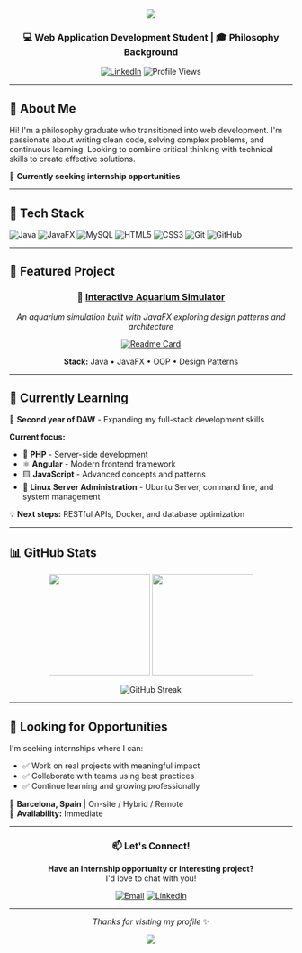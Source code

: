 <div align="center">
  <img src="https://capsule-render.vercel.app/api?type=waving&color=gradient&customColorList=12&height=180&section=header&text=Welcome,%20I'm%20Carol!&fontSize=40&fontAlignY=35"/>
</div>

<div align="center">

### 💻 Web Application Development Student | 🎓 Philosophy Background

[![LinkedIn](https://img.shields.io/badge/LinkedIn-0077B5?style=for-the-badge&logo=linkedin&logoColor=white)](https://linkedin.com/in/carolina-vilar-rodenas-)
![Profile Views](https://komarev.com/ghpvc/?username=Akashae98&color=42b983&style=flat-square)

</div>

---

## 👋 About Me

Hi! I'm a philosophy graduate who transitioned into web development. I'm passionate about writing clean code, solving complex problems, and continuous learning. Looking to combine critical thinking with technical skills to create effective solutions.

🎯 **Currently seeking internship opportunities**

---

## 🚀 Tech Stack

![Java](https://img.shields.io/badge/java-%23ED8B00.svg?style=for-the-badge&logo=openjdk&logoColor=white)
![JavaFX](https://img.shields.io/badge/javafx-%23FF0000.svg?style=for-the-badge&logo=javafx&logoColor=white)
![MySQL](https://img.shields.io/badge/mysql-4479A1.svg?style=for-the-badge&logo=mysql&logoColor=white)
![HTML5](https://img.shields.io/badge/html5-%23E34F26.svg?style=for-the-badge&logo=html5&logoColor=white)
![CSS3](https://img.shields.io/badge/css3-%231572B6.svg?style=for-the-badge&logo=css3&logoColor=white)
![Git](https://img.shields.io/badge/git-%23F05033.svg?style=for-the-badge&logo=git&logoColor=white)
![GitHub](https://img.shields.io/badge/github-%23121011.svg?style=for-the-badge&logo=github&logoColor=white)

---

## 🌟 Featured Project

<div align="center">

### 🐠 [Interactive Aquarium Simulator](https://github.com/Akashae98/pecera)

*An aquarium simulation built with JavaFX exploring design patterns and architecture*

[![Readme Card](https://github-readme-stats.vercel.app/api/pin/?username=Akashae98&repo=pecera&theme=tokyonight&hide_border=true)](https://github.com/Akashae98/pecera)

**Stack:** Java • JavaFX • OOP • Design Patterns

</div>

---

## 📖 Currently Learning

🌱 **Second year of DAW** - Expanding my full-stack development skills  

**Current focus:**
- 🔧 **PHP** - Server-side development
- ⚛️ **Angular** - Modern frontend framework
- 🟨 **JavaScript** - Advanced concepts and patterns
- 🐧 **Linux Server Administration** - Ubuntu Server, command line, and system management

💡 **Next steps:** RESTful APIs, Docker, and database optimization

---

## 📊 GitHub Stats

<div align="center">

<img height="180em" src="https://github-readme-stats.vercel.app/api?username=Akashae98&theme=tokyonight&hide_border=true&include_all_commits=false&count_private=false"/>
<img height="180em" src="https://github-readme-stats.vercel.app/api/top-langs/?username=Akashae98&theme=tokyonight&hide_border=true&layout=compact"/>

![GitHub Streak](https://github-readme-streak-stats.herokuapp.com/?user=Akashae98&theme=tokyonight&hide_border=true)

</div>

---

## 💼 Looking for Opportunities

I'm seeking internships where I can:
- ✅ Work on real projects with meaningful impact
- ✅ Collaborate with teams using best practices
- ✅ Continue learning and growing professionally

📍 **Barcelona, Spain** | On-site / Hybrid / Remote  
📅 **Availability:** Immediate

---

<div align="center">

### 📫 Let's Connect!

**Have an internship opportunity or interesting project?**  
I'd love to chat with you!

[![Email](https://img.shields.io/badge/Email-D14836?style=for-the-badge&logo=gmail&logoColor=white)](mailto:carolvr8@gmail.com)
[![LinkedIn](https://img.shields.io/badge/LinkedIn-0077B5?style=for-the-badge&logo=linkedin&logoColor=white)](https://linkedin.com/in/carolina-vilar-rodenas-)

---

*Thanks for visiting my profile* ✨

<img src="https://capsule-render.vercel.app/api?type=waving&color=gradient&customColorList=12&height=100&section=footer"/>

</div>
